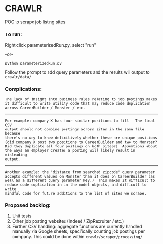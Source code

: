 # CRAWLR

POC to scrape job listing sites

### To run:

Right click parameterizedRun.py, select "run"

-or-

`python parameterizedRun.py`

Follow the prompt to add query parameters and the results
will output to `crawlr/data/`

### Complications:

    The lack of insight into business rules relating to job postings makes
    it difficult to write utility code that may reduce code duplication
    across CareerBuilder / Monster / etc.
___
    For example: company X has four similar positions to fill.  The final CSV
    output should not combine postings across sites in the same file because
    there's no way to know definitively whether these are unique positions
    (did company X post two positions to CareerBuilder and two to Monster?
    Did they duplicate all four postings on both sites?)  Assumtions about
    the ways an employer creates a posting will likely result in misleading
    output.
___
    Another example: the "distance from searched zipcode" query parameter
    accepts different values on Monster than it does on CareerBuilder (as
    well as a different query parameter key.)  This makes it difficult to
    reduce code duplication in in the model objects, and difficult to write
    mindful code for future additions to the list of sites we scrape.

### Proposed backlog:

1) Unit tests
2) Other job posting websites (Indeed / ZipRecruiter / etc.)
3) Further CSV handling: aggregate functions are currently handled manually via 
Google sheets, specifically counting job postings per company.  This could be
done within `crawlr/scraper/processing/`